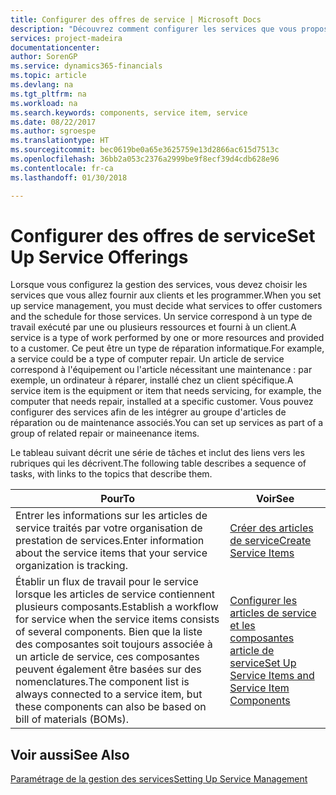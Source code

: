 ```yaml
---
title: Configurer des offres de service | Microsoft Docs
description: "Découvrez comment configurer les services que vous proposez à vos clients."
services: project-madeira
documentationcenter: 
author: SorenGP
ms.service: dynamics365-financials
ms.topic: article
ms.devlang: na
ms.tgt_pltfrm: na
ms.workload: na
ms.search.keywords: components, service item, service
ms.date: 08/22/2017
ms.author: sgroespe
ms.translationtype: HT
ms.sourcegitcommit: bec0619be0a65e3625759e13d2866ac615d7513c
ms.openlocfilehash: 36bb2a053c2376a2999be9f8ecf39d4cdb628e96
ms.contentlocale: fr-ca
ms.lasthandoff: 01/30/2018

---
```


# <a name="set-up-service-offerings"></a><span data-ttu-id="88698-103">Configurer des offres de service</span><span class="sxs-lookup"><span data-stu-id="88698-103">Set Up Service Offerings</span></span>
<span data-ttu-id="88698-104">Lorsque vous configurez la gestion des services, vous devez choisir les services que vous allez fournir aux clients et les programmer.</span><span class="sxs-lookup"><span data-stu-id="88698-104">When you set up service management, you must decide what services to offer customers and the schedule for those services.</span></span> <span data-ttu-id="88698-105">Un service correspond à un type de travail exécuté par une ou plusieurs ressources et fourni à un client.</span><span class="sxs-lookup"><span data-stu-id="88698-105">A service is a type of work performed by one or more resources and provided to a customer.</span></span> <span data-ttu-id="88698-106">Ce peut être un type de réparation informatique.</span><span class="sxs-lookup"><span data-stu-id="88698-106">For example, a service could be a type of computer repair.</span></span> <span data-ttu-id="88698-107">Un article de service correspond à l'équipement ou l'article nécessitant une maintenance : par exemple, un ordinateur à réparer, installé chez un client spécifique.</span><span class="sxs-lookup"><span data-stu-id="88698-107">A service item is the equipment or item that needs servicing, for example, the computer that needs repair, installed at a specific customer.</span></span> <span data-ttu-id="88698-108">Vous pouvez configurer des services afin de les intégrer au groupe d'articles de réparation ou de maintenance associés.</span><span class="sxs-lookup"><span data-stu-id="88698-108">You can set up services as part of a group of related repair or maineenance items.</span></span>  
  
<span data-ttu-id="88698-109">Le tableau suivant décrit une série de tâches et inclut des liens vers les rubriques qui les décrivent.</span><span class="sxs-lookup"><span data-stu-id="88698-109">The following table describes a sequence of tasks, with links to the topics that describe them.</span></span>  
  
|<span data-ttu-id="88698-110">**Pour**</span><span class="sxs-lookup"><span data-stu-id="88698-110">**To**</span></span>|<span data-ttu-id="88698-111">**Voir**</span><span class="sxs-lookup"><span data-stu-id="88698-111">**See**</span></span>|  
|------------|-------------|  
|<span data-ttu-id="88698-112">Entrer les informations sur les articles de service traités par votre organisation de prestation de services.</span><span class="sxs-lookup"><span data-stu-id="88698-112">Enter information about the service items that your service organization is tracking.</span></span>|[<span data-ttu-id="88698-113">Créer des articles de service</span><span class="sxs-lookup"><span data-stu-id="88698-113">Create Service Items</span></span>](service-how-to-create-service-items.md)|  
|<span data-ttu-id="88698-114">Établir un flux de travail pour le service lorsque les articles de service contiennent plusieurs composants.</span><span class="sxs-lookup"><span data-stu-id="88698-114">Establish a workflow for service when the service items consists of several components.</span></span> <span data-ttu-id="88698-115">Bien que la liste des composantes soit toujours associée à un article de service, ces composantes peuvent également être basées sur des nomenclatures.</span><span class="sxs-lookup"><span data-stu-id="88698-115">The component list is always connected to a service item, but these components can also be based on bill of materials (BOMs).</span></span>|[<span data-ttu-id="88698-116">Configurer les articles de service et les composantes article de service</span><span class="sxs-lookup"><span data-stu-id="88698-116">Set Up Service Items and Service Item Components</span></span>](service-how-setup-service-items.md)|  
  
## <a name="see-also"></a><span data-ttu-id="88698-117">Voir aussi</span><span class="sxs-lookup"><span data-stu-id="88698-117">See Also</span></span>  
[<span data-ttu-id="88698-118">Paramétrage de la gestion des services</span><span class="sxs-lookup"><span data-stu-id="88698-118">Setting Up Service Management</span></span>](service-setup-service.md)   

